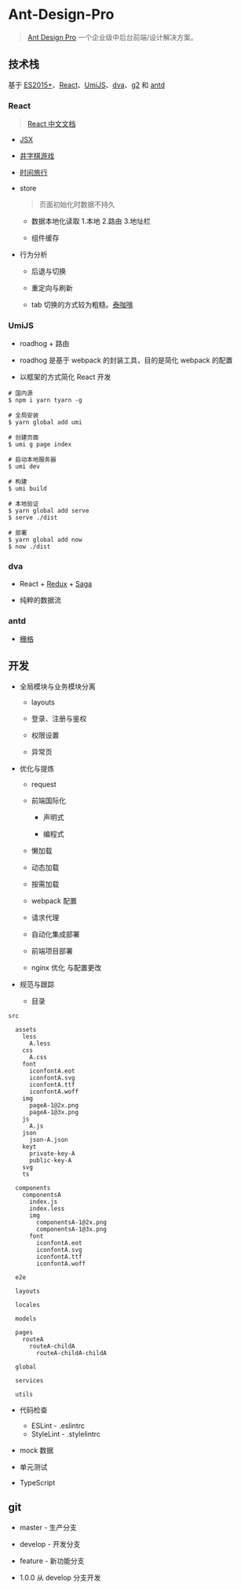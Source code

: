 # Ant-Design-Pro

> [Ant Design Pro] 一个企业级中后台前端/设计解决方案。


## 技术栈

基于 [ES2015+]、[React]、[UmiJS]、[dva]、[g2] 和 [antd]


### React

> [React 中文文档]

+ [JSX]

+ [井字棋游戏]

+ [时间旅行]

+ store

  > 页面初始化时数据不持久

  - 数据本地化读取 1.本地 2.路由 3.地址栏

  - 组件缓存

+ 行为分析

  - 后退与切换

  - 重定向与刷新

  - tab 切换的方式较为粗糙。[泰咖啡]


### UmiJS

+ roadhog + 路由

+ roadhog 是基于 webpack 的封装工具，目的是简化 webpack 的配置

+ 以框架的方式简化 React 开发

```
# 国内源
$ npm i yarn tyarn -g

# 全局安装
$ yarn global add umi

# 创建页面
$ umi g page index

# 启动本地服务器
$ umi dev

# 构建
$ umi build

# 本地验证
$ yarn global add serve
$ serve ./dist

# 部署
$ yarn global add now
$ now ./dist
```


### dva

+ React + [Redux] + [Saga]

+ 纯粹的数据流


### antd

+ [栅格]


## 开发

+ 全局模块与业务模块分离

  - layouts

  - 登录、注册与鉴权

  - 权限设置

  - 异常页

+ 优化与提炼

  - request

  - 前端国际化

    * 声明式

    * 编程式

  - 懒加载

  - 动态加载

  - 按需加载

  - webpack 配置

  - 请求代理

  - 自动化集成部署

  - 前端项目部署

  - nginx 优化 与配置更改

+ 规范与跟踪

  - 目录

```
src

  assets
    less
      A.less
    css
      A.css
    font
      iconfontA.eot
      iconfontA.svg
      iconfontA.ttf
      iconfontA.woff
    img
      pageA-1@2x.png
      pageA-1@3x.png
    js
      A.js
    json
      json-A.json
    keyt
      private-key-A
      public-key-A
    svg
    ts

  components
    componentsA
      index.js
      index.less
      img
        componentsA-1@2x.png
        componentsA-1@3x.png
      font
        iconfontA.eot
        iconfontA.svg
        iconfontA.ttf
        iconfontA.woff

  e2e

  layouts

  locales

  models

  pages
    routeA
      routeA-childA
        routeA-childA-childA

  global

  services

  utils
```

  - 代码检查

    * ESLint - .eslintrc
    * StyleLint - .stylelintrc

+ mock 数据

+ 单元测试

+ TypeScript

## git

+ master - 生产分支

+ develop - 开发分支

+ feature - 新功能分支

+ 1.0.0 从 develop 分支开发



[Ant Design Pro]: https://pro.ant.design/index-cn

[ES2015+]: http://es6.ruanyifeng.com/

[React]: https://reactjs.org/

[UmiJS]: https://umijs.org/

[dva]: https://dvajs.com/

[g2]: https://antv.alipay.com/zh-cn/g2/3.x/index.html

[antd]: https://ant.design/docs/react/introduce-cn

[React 中文文档]: https://react.docschina.org/

[JSX]: https://react.docschina.org/docs/introducing-jsx.html

[井字棋游戏]: https://react.docschina.org/tutorial/tutorial.html

[时间旅行]: https://preview.pro.ant.design/form/step-form/confirm

[泰咖啡]: http://t.51shaoxi.com/user/index.html

[Redux]: https://redux.js.org/

[Saga]: https://redux-saga.js.org/

[栅格]: https://ant.design/components/grid-cn/

